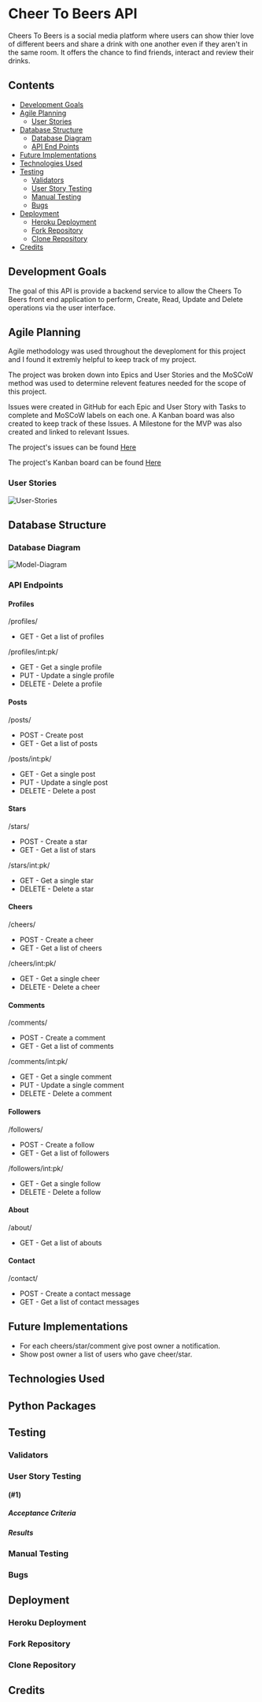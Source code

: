# Cheer To Beers API

Cheers To Beers is a social media platform where users can show thier love of different beers and share a drink with one another even if they aren't in the same room. It offers the chance to find friends, interact and review their drinks.


## Contents
* [Development Goals](#Development-Goals)
* [Agile Planning](#Agile-Planning)
    * [User Stories](#User-Stories)
* [Database Structure](#Database-Structure)
    * [Database Diagram](#Database-Diagram)
    * [API End Points](#API-Endpoints)
* [Future Implementations](#Future-Implementations)
* [Technologies Used](#Technologies-Used)
* [Testing](#Testing)
    * [Validators](#Validators)
    * [User Story Testing](#User-Story-Testing)
    * [Manual Testing](#Manual-Testing)
    * [Bugs](#Bugs)
* [Deployment](#Deployment)
    * [Heroku Deployment](#Heroku-Deployment)
    * [Fork Repository](#Fork-Repository)
    * [Clone Repository](#Clone-Repository)
* [Credits](#Credits)

## Development Goals

The goal of this API is provide a backend service to allow the Cheers To Beers front end application to perform, Create, Read, Update and Delete operations via the user interface.

## Agile Planning

Agile methodology was used throughout the deveploment for this project and I found it extremly helpful to keep track of my project.

The project was broken down into Epics and User Stories and the MoSCoW method was used to determine relevent features needed for the scope of this project.

Issues were created in GitHub for each Epic and User Story with Tasks to complete and MoSCoW labels on each one. A Kanban board was also created to keep track of these Issues. A Milestone for the MVP was also created and linked to relevant Issues.

The project's issues can be found [Here](https://github.com/DavidDock/cheers-api/issues)

The project's Kanban board can be found [Here](https://github.com/users/DavidDock/projects/3)

### User Stories

![User-Stories](/documentation/cheers-api-user-stories.png)

## Database Structure

### Database Diagram

![Model-Diagram](/documentation/cheers-database-diagram.png)

### API Endpoints

#### Profiles

/profiles/

* GET - Get a list of profiles

/profiles/int:pk/

* GET - Get a single profile
* PUT - Update a single profile
* DELETE - Delete a profile

#### Posts

/posts/

* POST - Create post
* GET - Get a list of posts

/posts/int:pk/

* GET - Get a single post
* PUT - Update a single post
* DELETE - Delete a post

#### Stars

/stars/

* POST - Create a star
* GET - Get a list of stars

/stars/int:pk/

* GET - Get a single star
* DELETE - Delete a star

#### Cheers

/cheers/

* POST - Create a cheer
* GET - Get a list of cheers

/cheers/int:pk/

* GET - Get a single cheer
* DELETE - Delete a cheer

#### Comments

/comments/

* POST - Create a comment
* GET - Get a list of comments

/comments/int:pk/

* GET - Get a single comment
* PUT - Update a single comment
* DELETE - Delete a comment

#### Followers

/followers/

* POST - Create a follow
* GET - Get a list of followers

/followers/int:pk/

* GET - Get a single follow
* DELETE - Delete a follow

#### About

/about/

* GET - Get a list of abouts

#### Contact

/contact/

* POST - Create a contact message
* GET - Get a list of contact messages

## Future Implementations

* For each cheers/star/comment give post owner a notification.
* Show post owner a list of users who gave cheer/star.

## Technologies Used

## Python Packages

## Testing

### Validators

### User Story Testing

#### (#1)  

##### Acceptance Criteria

##### Results  

### Manual Testing

### Bugs

## Deployment

### Heroku Deployment

### Fork Repository

### Clone Repository

## Credits
